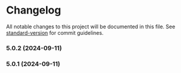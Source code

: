 # Changelog

All notable changes to this project will be documented in this file. See [standard-version](https://github.com/conventional-changelog/standard-version) for commit guidelines.

### 5.0.2 (2024-09-11)

### 5.0.1 (2024-09-11)
